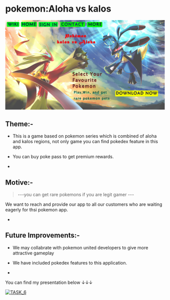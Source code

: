 <!--Written and Developed by Sarathchandra.-->



# pokemon:Aloha vs kalos



![pokemon:Aloha vs kalos](https://github.com/Sarathchandra1293/cognizance/blob/main/TASK%203/TASK%203.png)



## Theme:-



* This is a game based on pokemon series which is combined of aloha and kalos regions, not only game you can find pokedex feature in this app.
* You can buy poke pass to get premium rewards.



*



## Motive:-



>---you can get rare pokemons if you are legit gamer ---



We want to reach and provide our app to all our customers who are waiting eagerly for thsi pokemon app.



*



## Future Improvements:-



* We may collabrate with pokemon united developers to give more attractive gameplay



* We have included pokedex features to this application.



*
You can find my presentation below ↓↓↓

[![TASK_6](https://res.cloudinary.com/marcomontalbano/image/upload/v1646237296/video_to_markdown/images/youtube--jm2yNZT2U3o-c05b58ac6eb4c4700831b2b3070cd403.jpg)](https://youtu.be/jm2yNZT2U3o "TASK_6")
